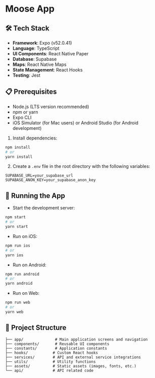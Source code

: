 # Moose App

## 🛠️ Tech Stack

- **Framework**: Expo (v52.0.41)
- **Language**: TypeScript
- **UI Components**: React Native Paper
- **Database**: Supabase
- **Maps**: React Native Maps
- **State Management**: React Hooks
- **Testing**: Jest

## 📋 Prerequisites

- Node.js (LTS version recommended)
- npm or yarn
- Expo CLI
- iOS Simulator (for Mac users) or Android Studio (for Android development)


1. Install dependencies:
```bash
npm install
# or
yarn install
```

2. Create a `.env` file in the root directory with the following variables:
```
SUPABASE_URL=your_supabase_url
SUPABASE_ANON_KEY=your_supabase_anon_key
```

## 🚀 Running the App

- Start the development server:
```bash
npm start
# or
yarn start
```

- Run on iOS:
```bash
npm run ios
# or
yarn ios
```

- Run on Android:
```bash
npm run android
# or
yarn android
```

- Run on Web:
```bash
npm run web
# or
yarn web
```


## 📁 Project Structure

```
├── app/              # Main application screens and navigation
├── components/       # Reusable UI components
├── constants/        # Application constants
├── hooks/           # Custom React hooks
├── services/        # API and external service integrations
├── utils/           # Utility functions
├── assets/          # Static assets (images, fonts, etc.)
└── api/             # API related code
```
